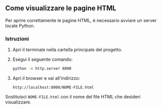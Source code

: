 ## Come visualizzare le pagine HTML

Per aprire correttamente le pagine HTML, è necessario avviare un server locale Python.

### Istruzioni

1. Apri il terminale nella cartella principale del progetto.
2. Esegui il seguente comando:

   ```bash
   python -m http.server 8000
   ```

3. Apri il browser e vai all'indirizzo:

   ```
   http://localhost:8000/NOME-FILE.html
   ```

Sostituisci `NOME-FILE.html` con il nome del file HTML che desideri visualizzare.
